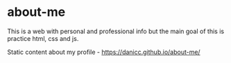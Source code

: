 # about-me
This is a web with personal and professional info but the main goal of this is practice html, css and js.


Static content about my profile - https://danicc.github.io/about-me/
